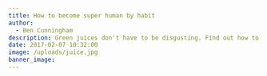 ```yaml
---
title: How to become super human by habit
author:
  - Ben Cunningham
description: Green juices don't have to be disgusting. Find out how to make your own.
date: 2017-02-07 10:32:00
image: /uploads/juice.jpg
banner_image:
---
```

